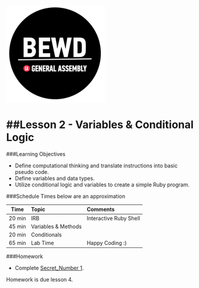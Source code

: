 ![BEWD_Logo](../assets/BEWD_Logo.png)


##Lesson 2 - Variables & Conditional Logic 
========

###Learning Objectives


*	Define computational thinking and translate instructions into basic pseudo code.
*	Define variables and data types.
*	Utilize conditional logic and variables to create a simple Ruby program. 


###Schedule
Times below are an approximation


| Time        | Topic|Comments |
| ------------- |:-------------|:-------------------|
| 20 min | IRB | Interactive Ruby Shell| 
| 45 min | Variables & Methods | |
| 20 min | Conditionals |  |
| 65 min | Lab Time | Happy Coding :) |


###Homework

-	Complete [Secret_Number 1](homework/HW_01.rb). 
	

Homework is due lesson 4.


